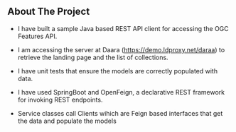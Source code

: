 ## About The Project



- I have built a sample Java based REST API client for accessing the OGC Features API.

- I am accessing the server at Daara (https://demo.ldproxy.net/daraa) to retrieve the landing page and the list of collections.

- I have unit tests that ensure the models are correctly populated with data.

- I have used SpringBoot and OpenFeign, a declarative REST framework for invoking REST endpoints.

- Service classes call Clients wihich are Feign based interfaces that get the data and populate the models
